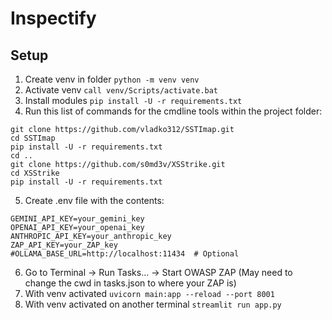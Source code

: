 # Inspectify


## Setup

1. Create venv in folder ```python -m venv venv```
2. Activate venv ```call venv/Scripts/activate.bat```
3. Install modules ```pip install -U -r requirements.txt```
4. Run this list of commands for the cmdline tools within the project folder:
```git clone https://github.com/commixproject/commix.git
git clone https://github.com/vladko312/SSTImap.git
cd SSTImap
pip install -U -r requirements.txt
cd ..
git clone https://github.com/s0md3v/XSStrike.git
cd XSStrike
pip install -U -r requirements.txt
```
5. Create .env file with the contents:
```
GEMINI_API_KEY=your_gemini_key
OPENAI_API_KEY=your_openai_key
ANTHROPIC_API_KEY=your_anthropic_key
ZAP_API_KEY=your_ZAP_key
#OLLAMA_BASE_URL=http://localhost:11434  # Optional
```
6. Go to Terminal -> Run Tasks... -> Start OWASP ZAP (May need to change the cwd in tasks.json to where your ZAP is)
7. With venv activated ```uvicorn main:app --reload --port 8001```
8. With venv activated on another terminal ```streamlit run app.py```